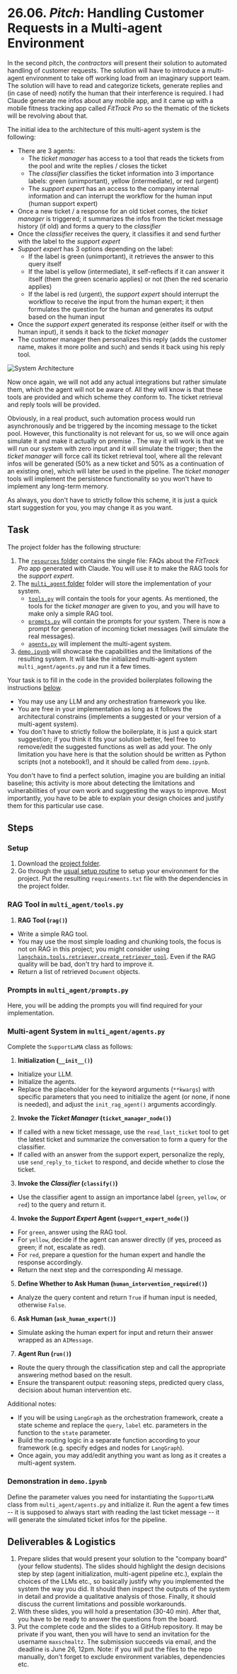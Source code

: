 # 26.06. _Pitch_: Handling Customer Requests in a Multi-agent Environment

In the second pitch, the _contractors_ will present their solution to automated handling of customer requests. The solution will have to introduce a multi-agent environment to take off working load from an imaginary support team. The solution will have to read and categorize tickets, generate replies and (in case of need) notify the human that their interference is required. I had Claude generate me infos about any mobile app, and it came up with a mobile fitness tracking app called _FitTrack Pro_ so the thematic of the tickets will be revolving about that.

The initial idea to the architecture of this multi-agent system is the following:
* There are 3 agents:
    * The _ticket manager_ has access to a tool that reads the tickets from the pool and write the replies / closes the ticket
    * The _classifier_ classifies the ticket information into 3 importance labels: green (unimportant), yellow (intermediate), or red (urgent)
    * The _support expert_ has an access to the company internal information and can interrupt the workflow for the human input (human support expert)
* Once a new ticket / a response for an old ticket comes, the _ticket manager_ is triggered; it summarizes the infos from the ticket message history (if old) and forms a query to the _classifier_
* Once the _classifier_ receives the query, it classifies it and send further with the label to the _support expert_
* _Support expert_ has 3 options depending on the label:
    * If the label is green (unimportant), it retrieves the answer to this query itself
    * If the label is yellow (intermediate), it self-reflects if it can answer it itself (them the green scenario applies) or not (then the red scenario applies)
    * If the label is red (urgent), the _support expert_ should interrupt the workflow to receive the input from the human expert; it then formulates the question for the human and generates its output based on the human input
* Once the _support expert_ generated its response (either itself or with the human input), it sends it back to the _ticket manager_
* The customer manager then personalizes this reply (adds the customer name, makes it more polite and such) and sends it back using his reply tool.

![System Architecture](./architecture.jpg)

Now once again, we will not add any actual integrations but rather simulate them, which the agent will not be aware of. All they will know is that these tools are provided and which scheme they conform to. The ticket retrieval and reply tools will be provided.

Obviously, in a real product, such automation process would run asynchronously and be triggered by the incoming message to the ticket pool. However, this functionality is not relevant for us, so we will once again simulate it and make it actually on premise . The way it will work is that we will run our system with zero input and it will simulate the trigger; then the _ticket manager_ will force call its ticket retrieval tool, where all the relevant infos will be generated (50% as a new ticket and 50% as a continuation of an existing one), which will later be used in the pipeline. The _ticket manager_ tools will implement the persistence functionality so you won't have to implement any long-term memory.

As always, you don't have to strictly follow this scheme, it is just a quick start suggestion for you, you may change it as you want.


## Task

The project folder has the following structure:
1. The [`resources` folder](https://github.com/maxschmaltz/Course-LLM-based-Assistants/tree/main/llm-based-assistants/pitches/2606/resources) contains the single file: FAQs about the _FitTrack Pro_ app generated with Claude. You will use it to make the RAG tools for the _support expert_.
2. The [`multi_agent` folder](https://github.com/maxschmaltz/Course-LLM-based-Assistants/tree/main/llm-based-assistants/pitches/2606/multi_agent) folder will store the implementation of your system.
    * [`tools.py`](https://github.com/maxschmaltz/Course-LLM-based-Assistants/tree/main/llm-based-assistants/pitches/2606/multi_agent/tools.py) will contain the tools for your agents. As mentioned, the tools for the _ticket manager_ are given to you, and you will have to make only a simple RAG tool.
    * [`prompts.py`](https://github.com/maxschmaltz/Course-LLM-based-Assistants/tree/main/llm-based-assistants/pitches/2606/multi_agent/prompts.py) will contain the prompts for your system. There is now a prompt for generation of incoming ticket messages (will simulate the real messages).
    * [`agents.py`](https://github.com/maxschmaltz/Course-LLM-based-Assistants/tree/main/llm-based-assistants/pitches/2606/multi_agent/agents.py) will implement the multi-agent system.
3. [`demo.ipynb`](https://github.com/maxschmaltz/Course-LLM-based-Assistants/tree/main/llm-based-assistants/pitches/2606/demo.ipynb) will showcase the capabilities and the limitations of the resulting system. It will take the initialized multi-agent system `multi_agent/agents.py` and run it a few times.

Your task is to fill in the code in the provided boilerplates following the instructions [below](#steps).
* You may use any LLM and any orchestration framework you like.
* You are free in your implementation as long as it follows the architectural constrains (implements a suggested or your version of a multi-agent system). 
* You don't have to strictly follow the boilerplate, it is just a quick start suggestion; if you think it fits your solution better, feel free to remove/edit the suggested functions as well as add your. The only limitation you have here is that the solution should be written as Python scripts (not a notebook!), and it should be called from `demo.ipynb`.

You don't have to find a perfect solution, imagine you are building an initial baseline; this activity is more about detecting the limitations and vulnerabilities of your own work and suggesting the ways to improve. Most importantly, you have to be able to explain your design choices and justify them for this particular use case. 


## Steps

### Setup

1. Download the [project folder](https://github.com/maxschmaltz/Course-LLM-based-Assistants/tree/main/llm-based-assistants/pitches/2606).
2. Go through the [usual setup routine](https://maxschmaltz.github.io/Course-LLM-based-Assistants/infos/llm_inference_guide/README.html) to setup your environment for the project. Put the resulting `requirements.txt` file with the dependencies in the project folder.

### RAG Tool in `multi_agent/tools.py`

1. **RAG Tool (`rag()`)**
* Write a simple RAG tool.
* You may use the most simple loading and chunking tools, the focus is not on RAG in this project; you might consider using [`langchain.tools.retriever.create_retriever_tool`](https://python.langchain.com/api_reference/core/tools/langchain_core.tools.retriever.create_retriever_tool.html). Even if the RAG quality will be bad, don't try hard to improve it.
* Return a list of retrieved `Document` objects.

### Prompts in `multi_agent/prompts.py`

Here, you will be adding the prompts you will find required for your implementation.

### Multi-agent System in `multi_agent/agents.py`

Complete the `SupportLaMA` class as follows:

1. **Initialization (`__init__()`)**
* Initialize your LLM.
* Initialize the agents.
* Replace the placeholder for the keyword arguments (`**kwargs`) with specific parameters that you need to initialize the agent (or none, if none is needed), and adjust the `init_rag_agent()` arguments accordingly.

2. **Invoke the _Ticket Manager_ (`ticket_manager_node()`)**  
* If called with a new ticket message, use the `read_last_ticket` tool to get the latest ticket and summarize the conversation to form a query for the classifier.  
* If called with an answer from the support expert, personalize the reply, use `send_reply_to_ticket` to respond, and decide whether to close the ticket.

3. **Invoke the _Classifier_ (`classify()`)**  
* Use the classifier agent to assign an importance label (`green`, `yellow`, or `red`) to the query and return it.

4. **Invoke the _Support Expert_ Agent (`support_expert_node()`)**  
* For `green`, answer using the RAG tool.  
* For `yellow`, decide if the agent can answer directly (if yes, proceed as green; if not, escalate as red).  
* For `red`, prepare a question for the human expert and handle the response accordingly.  
* Return the next step and the corresponding AI message.

5. **Define Whether to Ask Human (`human_intervention_required()`)**  
* Analyze the query content and return `True` if human input is needed, otherwise `False`.

6. **Ask Human (`ask_human_expert()`)**  
* Simulate asking the human expert for input and return their answer wrapped as an `AIMessage`.

7. **Agent Run (`run()`)**
* Route the query through the classification step and call the appropriate answering method based on the result.
* Ensure the transparent output: reasoning steps, predicted query class, decision about human intervention etc.

Additional notes:
* If you will be using `LangGraph` as the orchestration framework, create a state scheme and replace the `query`, `label` etc. parameters in the function to the `state` parameter.
* Build the routing logic in a separate function according to your framework (e.g. specify edges and nodes for `LangGraph`).
* Once again, you may add/edit anything you want as long as it creates a multi-agent system.

### Demonstration in `demo.ipynb`

Define the parameter values you need for instantiating the `SupportLaMA` class from `multi_agent/agents.py` and initialize it. Run the agent a few times -- it is supposed to always start with reading the last ticket message -- it will generate the simulated ticket infos for the pipeline.


## Deliverables & Logistics

1. Prepare slides that would present your solution to the "company board" (your fellow students). The slides should highlight the design decisions step by step (agent initialization, multi-agent pipeline etc.), explain the choices of the LLMs etc., so basically justify why you implemented the system the way you did. It should then inspect the outputs of the system in detail and provide a qualitative analysis of those. Finally, it should discuss the current limitations and possible workarounds.
2. With these slides, you will hold a presentation (30-40 min). After that, you have to be ready to answer the questions from the board.
3. Put the complete code and the slides to a GitHub repository. It may be private if you want, then you will have to send an invitation for the username `maxschmaltz`. The submission succeeds via email, and the deadline is June 26, 12pm. Note: if you will put the files to the repo manually, don't forget to exclude environment variables, dependencies etc.